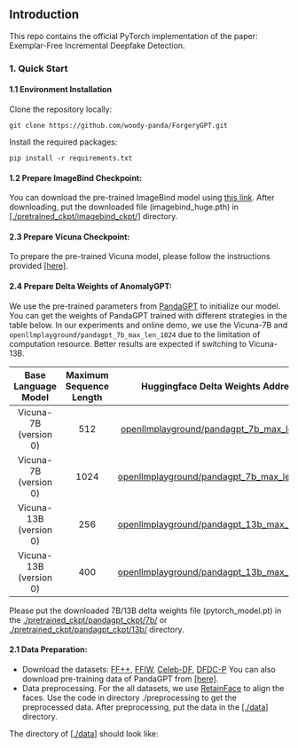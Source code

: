 ## Introduction
This repo contains the official PyTorch implementation of the paper: Exemplar-Free Incremental Deepfake Detection.


<span id='environment'/>

### 1. Quick Start

<span id='install_environment'/>

#### 1.1 Environment Installation

Clone the repository locally:

```
git clone https://github.com/woody-panda/ForgeryGPT.git 
```
Install the required packages:

```
pip install -r requirements.txt
```

<span id='download_imagebind_model'/>

#### 1.2 Prepare ImageBind Checkpoint:

You can download the pre-trained ImageBind model using [this link](https://dl.fbaipublicfiles.com/imagebind/imagebind_huge.pth). After downloading, put the downloaded file (imagebind_huge.pth) in [[./pretrained_ckpt/imagebind_ckpt/]](./pretrained_ckpt/imagebind_ckpt/) directory. 

<span id='download_vicuna_model'/>

#### 2.3 Prepare Vicuna Checkpoint:

To prepare the pre-trained Vicuna model, please follow the instructions provided [[here]](./pretrained_ckpt#1-prepare-vicuna-checkpoint).

<span id='download_anomalygpt'/>

#### 2.4 Prepare Delta Weights of AnomalyGPT:

We use the pre-trained parameters from [PandaGPT](https://github.com/yxuansu/PandaGPT) to initialize our model. You can get the weights of PandaGPT trained with different strategies in the table below. In our experiments and online demo, we use the Vicuna-7B and `openllmplayground/pandagpt_7b_max_len_1024` due to the limitation of computation resource. Better results are expected if switching to Vicuna-13B.

| **Base Language Model** | **Maximum Sequence Length** |            **Huggingface Delta Weights Address**             |
| :---------------------: | :-------------------------: | :----------------------------------------------------------: |
|  Vicuna-7B (version 0)  |             512             | [openllmplayground/pandagpt_7b_max_len_512](https://huggingface.co/openllmplayground/pandagpt_7b_max_len_512) |
|  Vicuna-7B (version 0)  |            1024             | [openllmplayground/pandagpt_7b_max_len_1024](https://huggingface.co/openllmplayground/pandagpt_7b_max_len_1024) |
| Vicuna-13B (version 0)  |             256             | [openllmplayground/pandagpt_13b_max_len_256](https://huggingface.co/openllmplayground/pandagpt_13b_max_len_256) |
| Vicuna-13B (version 0)  |             400             | [openllmplayground/pandagpt_13b_max_len_400](https://huggingface.co/openllmplayground/pandagpt_13b_max_len_400) |

Please put the downloaded 7B/13B delta weights file (pytorch_model.pt) in the [./pretrained_ckpt/pandagpt_ckpt/7b/](./pretrained_ckpt/pandagpt_ckpt/7b/) or [./pretrained_ckpt/pandagpt_ckpt/13b/](./pretrained_ckpt/pandagpt_ckpt/13b/) directory. 


<span id='data_preparation'/>

#### 2.1 Data Preparation:

 - Download the datasets: [FF++](https://github.com/ondyari/FaceForensics), [FFIW](https://github.com/tfzhou/FFIW), [Celeb-DF](https://github.com/yuezunli/celeb-deepfakeforensics), [DFDC-P](https://ai.meta.com/datasets/dfdc/) You can also download pre-training data of PandaGPT from [[here]](https://huggingface.co/datasets/openllmplayground/pandagpt_visual_instruction_dataset/tree/main).
 - Data preprocessing. For the all datasets, we use [RetainFace](https://github.com/biubug6/Pytorch_Retinaface) to align the faces. Use the code in directory ./preprocessing to get the preprocessed data. After preprocessing, put the data in the [[./data]](./data/) directory.

The directory of [[./data]](./data/) should look like:
